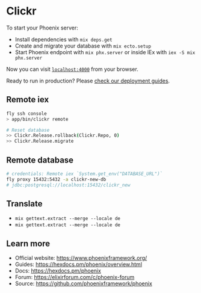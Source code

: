 # Clickr

To start your Phoenix server:

  * Install dependencies with `mix deps.get`
  * Create and migrate your database with `mix ecto.setup`
  * Start Phoenix endpoint with `mix phx.server` or inside IEx with `iex -S mix phx.server`

Now you can visit [`localhost:4000`](http://localhost:4000) from your browser.

Ready to run in production? Please [check our deployment guides](https://hexdocs.pm/phoenix/deployment.html).

## Remote iex
```sh
fly ssh console
> app/bin/clickr remote

# Reset database
>> Clickr.Release.rollback(Clickr.Repo, 0)
>> Clickr.Release.migrate
```

## Remote database
```sh
# credentials: Remote iex `System.get_env("DATABASE_URL")`
fly proxy 15432:5432 -a clickr-new-db
# jdbc:postgresql://localhost:15432/clickr_new
```

## Translate
  * `mix gettext.extract --merge --locale de`
  * `mix gettext.extract --merge --locale de`

## Learn more

  * Official website: https://www.phoenixframework.org/
  * Guides: https://hexdocs.pm/phoenix/overview.html
  * Docs: https://hexdocs.pm/phoenix
  * Forum: https://elixirforum.com/c/phoenix-forum
  * Source: https://github.com/phoenixframework/phoenix
